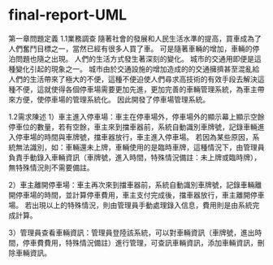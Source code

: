 # final-report-UML

第一章問題定義
1.1業務調查
隨著社會的發展和人民生活水準的提高，買車成為了人們奮鬥目標之一，當然已經有很多人買了車。 可是隨著車輛的增加，車輛的停泊問題也隨之出現。 人們的生活方式發生著深刻的變化。 城市的交通用即便是這種變化引起的現象之一。 城市由於交通設施的增加造成的的交通擁擠甚至混亂給人們的生活帶來了極大的不便，這種不便迫使人們尋求高技術的有效手段去解決這種不便，這就使得各個停車場需要更加先進，更加完善的車輛管理系統，為車主帶來方便，使停車場的管理系統化。 因此開發了停車場管理系統。

1.2需求陳述
1）車主進入停車場：車主在停車場外，停車場外的顯示幕上顯示空餘停車位的數量，若有空餘，車主來到擋車器前，系統自動識別車牌號，記錄車輛進入停車場的時間與車牌號，擋車器放行，車主進入停車場。 若因為某些原因，系統無法識別，如：車輛還未上牌，車輛使用的是臨時車牌，這種情況下，由管理員負責手動錄入車輛資訊（車牌號，進入時間，特殊情況備註：未上牌或臨時牌），無特殊情況則不需要備註。

2）車主離開停車場：車主再次來到擋車器前，系統自動識別車牌號，記錄車輛離開停車場的時間，並計算停車費用，車主支付完成後，擋車器放行，車主離開停車場。 若出現以上的特殊情況，則由管理員手動處理錄入信息，費用則是由系統完成計算。

3）管理員查看車輛資訊：管理員登陸該系統，可以對車輛資訊（車牌號，進出時間，停車費費用，特殊情況備註）進行管理，可查訊車輛資訊，添加車輛資訊，刪除車輛資訊。



